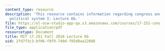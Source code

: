 ```yaml
---
content_type: resource
description: 'This resource contains information regarding congress and the american
  political system I: Lecture 6b.'
file: https://ol-ocw-studio-app-qa.s3.amazonaws.com/courses/17-251-congress-and-the-american-political-system-i-fall-2016/2fd7f3c3bf06f0f9740df85d0aa22088_MIT17_251F16_Lec6b.pdf
file_type: application/pdf
resourcetype: Document
title: MIT 17.251 Fall 2016 Lecture 6b
uid: 2fd7f3c3-bf06-f0f9-740d-f85d0aa22088
---
```

